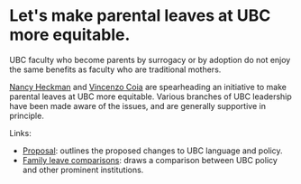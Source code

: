 # Let's make parental leaves at UBC more equitable.

UBC faculty who become parents by surrogacy or by adoption do not enjoy the same benefits as faculty who are traditional mothers. 

[Nancy Heckman](https://www.stat.ubc.ca/users/nancy-e-heckman) and [Vincenzo Coia](https://vincenzocoia.com) are spearheading an initiative to make parental leaves at UBC more equitable. Various branches of UBC leadership have been made aware of the issues, and are generally supportive in principle. 

Links:

- [Proposal](Proposal.pdf): outlines the proposed changes to UBC language and policy.
- [Family leave comparisons](Family_leave_comparisons.pdf): draws a comparison between UBC policy and other prominent institutions.
